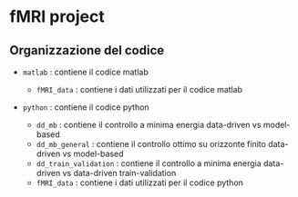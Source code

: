 # fMRI project

## Organizzazione del codice

- `matlab` : contiene il codice matlab
  - `fMRI_data` : contiene i dati utilizzati per il codice matlab

- `python` : contiene il codice python
  - `dd_mb` : contiene il controllo a minima energia data-driven vs model-based
  - `dd_mb_general` : contiene il controllo ottimo su orizzonte finito data-driven vs model-based
  - `dd_train_validation` : contiene il controllo a minima energia data-driven vs data-driven train-validation
  - `fMRI_data` : contiene i dati utilizzati per il codice python
